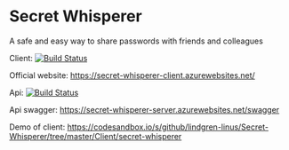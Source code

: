 # Secret Whisperer

A safe and easy way to share passwords with friends and colleagues

Client:
[![Build Status](https://dev.azure.com/lindgrenlinus/Secret%20Whisperer/_apis/build/status/Secret-Whisperer-Client?branchName=master)](https://dev.azure.com/lindgrenlinus/Secret%20Whisperer/_build/latest?definitionId=2&branchName=master)

Official website: https://secret-whisperer-client.azurewebsites.net/

Api:
[![Build Status](https://dev.azure.com/lindgrenlinus/Secret%20Whisperer/_apis/build/status/Secret%20Whisperer-Server?branchName=master)](https://dev.azure.com/lindgrenlinus/Secret%20Whisperer/_build/latest?definitionId=3&branchName=master)

Api swagger: https://secret-whisperer-server.azurewebsites.net/swagger


Demo of client: https://codesandbox.io/s/github/lindgren-linus/Secret-Whisperer/tree/master/Client/secret-whisperer
